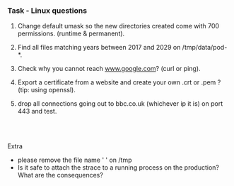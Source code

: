 ### Task - Linux questions 

1. Change default umask so the new directories created come with 700 permissions. (runtime & permanent).

2. Find all files matching years between 2017 and 2029 on /tmp/data/pod-*.

3. Check why you cannot reach www.google.com? (curl or ping).

4. Export a certificate from a website and create your own .crt or .pem ? (tip: using openssl).

5. drop all connections going out to bbc.co.uk (whichever ip it is) on port 443 and test.

<br><br>

Extra
- please remove the file name '   ' on /tmp
- Is it safe to attach the strace to a running process on the production? What are the consequences?